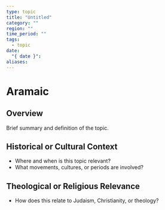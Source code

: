 ```yaml
---
type: topic
title: "Untitled"
category: ""
region: ""
time_period: ""
tags:
  - topic
date:
  "{ date }": 
aliases:
---
```


# Aramaic

## Overview

Brief summary and definition of the topic.

## Historical or Cultural Context

- Where and when is this topic relevant?
- What movements, cultures, or periods are involved?

## Theological or Religious Relevance

- How does this relate to Judaism, Christianity, or theology?